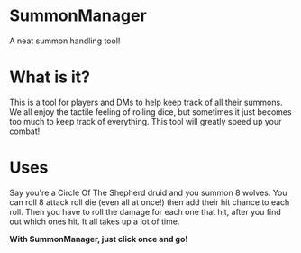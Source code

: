 # SummonManager
A neat summon handling tool!

# What is it?
This is a tool for players and DMs to help keep track of all their summons. We all enjoy the tactile feeling of rolling dice, but sometimes it just becomes too much to keep track of everything. This tool will greatly speed up your combat!

# Uses
Say you're a Circle Of The Shepherd druid and you summon 8 wolves. You can roll 8 attack roll die (even all at once!) then add their hit chance to each roll. Then you have to roll the damage for each one that hit, after you find out which ones hit. It all takes up a lot of time.

**With SummonManager, just click once and go!**